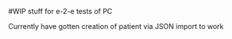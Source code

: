 #WIP stuff for e-2-e tests of PC

Currently have gotten creation of patient via JSON import to work
